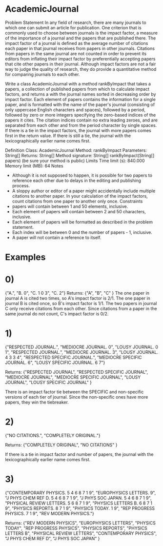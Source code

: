 # AcademicJournal
Problem Statement
In any field of research, there are many journals to which one can submit an article for publication. 
One criterion that is commonly used to choose between journals is the impact factor, 
a measure of the importance of a journal and the papers that are published there. 
The impact factor of a journal is defined as the average number of citations each paper in that journal 
receives from papers in other journals. Citations from papers in the same journal are not counted in order 
to prevent its editors from inflating their impact factor by preferentially accepting papers that cite other 
papers in their journal. Although impact factors are not a fair way to judge the quality of research, 
they do provide a quantitative method for comparing journals to each other.

Write a class AcademicJournal with a method rankByImpact that takes a papers, 
a collection of published papers from which to calculate impact factors, 
and returns a with the journal names sorted in decreasing order by impact factor. 
Each element of papers contains the information for a single paper, 
and is formatted with the name of the paper's journal (consisting of only uppercase English characters and spaces), 
followed by a period, followed by zero or more integers specifying the zero-based indices of the papers it cites. 
The citation indices contain no extra leading zeroes, and are separated from each other and from the period character by single spaces. 
If there is a tie in the impact factors, the journal with more papers comes first in the return value. 
 If there is still a tie, the journal with the lexicographically earlier name comes first.

Definition
Class: AcademicJournal
Method: rankByImpact
Parameters: String[]
Returns: String[]
Method signature: String[] rankByImpact(String[] papers)
(be sure your method is public)
Limits
Time limit (s): 840.000
Memory limit (MB): 64
Notes
- Although it is not supposed to happen, it is possible for two papers to reference each other 
due to delays in the editing and publishing process.
- A sloppy author or editor of a paper might accidentally include multiple citations to another paper. 
In your calculation of the impact factors, count citations from one paper to another only once.
Constraints
- papers will contain between 1 and 50 elements, inclusive.
- Each element of papers will contain between 2 and 50 characters, inclusive.
- Each element of papers will be formatted as described in the problem statement.
- Each index will be between 0 and the number of papers - 1, inclusive.
- A paper will not contain a reference to itself.

# Examples

# 0)
{"A.", "B. 0", "C. 1 0 3", "C. 2"}
Returns: {"A", "B", "C" }
The one paper in journal A is cited two times, so A's impact factor is 2/1. The one paper in journal B is 
cited once, so B's impact factor is 1/1. The two papers in journal C only receive citations from each other. 
Since citations from a paper in the same journal do not count, C's impact factor is 0/2.

# 1)
{"RESPECTED JOURNAL.", "MEDIOCRE JOURNAL. 0", "LOUSY JOURNAL. 0 1", "RESPECTED JOURNAL.", 
"MEDIOCRE JOURNAL. 3", "LOUSY JOURNAL. 4 3 3 4", "RESPECTED SPECIFIC JOURNAL.", 
"MEDIOCRE SPECIFIC JOURNAL. 6", "LOUSY SPECIFIC JOURNAL. 6 7"}

Returns: {"RESPECTED JOURNAL", "RESPECTED SPECIFIC JOURNAL", "MEDIOCRE JOURNAL", 
"MEDIOCRE SPECIFIC JOURNAL", "LOUSY JOURNAL", "LOUSY SPECIFIC JOURNAL" }

There is an impact factor tie between the SPECIFIC and non-specific versions of each tier of journal. 
Since the non-specific ones have more papers, they win the tiebreaker.

# 2)
{"NO CITATIONS.", "COMPLETELY ORIGINAL."}

Returns: {"COMPLETELY ORIGINAL", "NO CITATIONS" }

If there is a tie in impact factor and number of papers, the journal with the lexicographically 
earlier name comes first.

# 3)
{"CONTEMPORARY PHYSICS. 5 4 6 8 7 1 9", "EUROPHYSICS LETTERS. 9", "J PHYS CHEM REF D. 5 4 6 8 7 1 9", 
"J PHYS SOC JAPAN. 5 4 6 8 7 1 9", "PHYSICAL REVIEW LETTERS. 5 6 8 7 1 9", "PHYSICS LETTERS B. 6 8 7 1 9", 
"PHYSICS REPORTS. 8 7 1 9", "PHYSICS TODAY. 1 9", "REP PROGRESS PHYSICS. 7 1 9", "REV MODERN PHYSICS."}

Returns: {"REV MODERN PHYSICS", "EUROPHYSICS LETTERS", "PHYSICS TODAY", "REP PROGRESS PHYSICS", "PHYSICS REPORTS", 
"PHYSICS LETTERS B", "PHYSICAL REVIEW LETTERS", "CONTEMPORARY PHYSICS", "J PHYS CHEM REF D", "J PHYS SOC JAPAN" }
